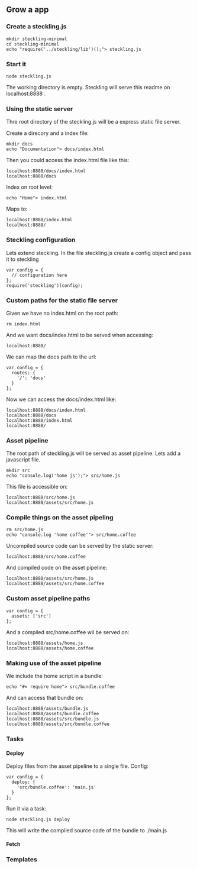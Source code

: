 ## Grow a app

### Create a steckling.js

    mkdir steckling-minimal
    cd steckling-minimal
    echo "require('../steckling/lib')();"> steckling.js

### Start it

    node steckling.js

The working directory is empty. Steckling will serve
this readme on localhost:8888 .

### Using the static server

Thre root directory of the steckling.js will be a express
static file server.

Create a direcory and a index file:

    mkdir docs
    echo "Documentation"> docs/index.html

Then you could access the index.html file like this:

    localhost:8888/docs/index.html
    localhost:8888/docs

Index on root level:

    echo "Home"> index.html

Maps to:

    localhost:8888/index.html
    localhost:8888/

### Steckling configuration

Lets extend steckling. In the file steckling.js create a
config object and pass it to steckling

    var config = {
      // configuration here
    };
    require('steckling')(config);

### Custom paths for the static file server

Given we have no index.html on the root path:

    rm index.html

And we want docs/index.html to be served when accessing:

    localhost:8888/

We can map the docs path to the url:

    var config = {
      routes: {
        '/': 'docs'
      }
    };

Now we can access the docs/index.html like:

    localhost:8888/docs/index.html
    localhost:8888/docs
    localhost:8888/index.html
    localhost:8888/

### Asset pipeline

The root path of steckling.js will be served as asset pipeline. Lets
add a javascript file.

    mkdir src
    echo "console.log('home js');"> src/home.js

This file is accessible on:

    localhost:8888/src/home.js
    localhost:8888/assets/src/home.js

### Compile things on the asset pipeling

    rm src/home.js
    echo "console.log 'home coffee'"> src/home.coffee

Uncompiled source code can be served by the static server:

    localhost:8888/src/home.coffee

And compiled code on the asset pipeline:

    localhost:8888/assets/src/home.js
    localhost:8888/assets/src/home.coffee

### Custom asset pipeline paths

    var config = {
      assets: ['src']
    };

And a compiled src/home.coffee wil be served on:

    localhost:8888/assets/home.js
    localhost:8888/assets/home.coffee

### Making use of the asset pipeline

We include the home script in a bundle:

    echo "#= require home"> src/bundle.coffee

And can access that bundle on:

    localhost:8888/assets/bundle.js
    localhost:8888/assets/bundle.coffee
    localhost:8888/assets/src/bundle.js
    localhost:8888/assets/src/bundle.coffee

### Tasks

#### Deploy

Deploy files from the asset pipeline to a single file. Config:

    var config = {
      deploy: {
        'src/bundle.coffee': 'main.js'
      }
    };

Run it via a task:

    node steckling.js deploy

This will write the compiled source code of the bundle to ./main.js

#### Fetch

### Templates